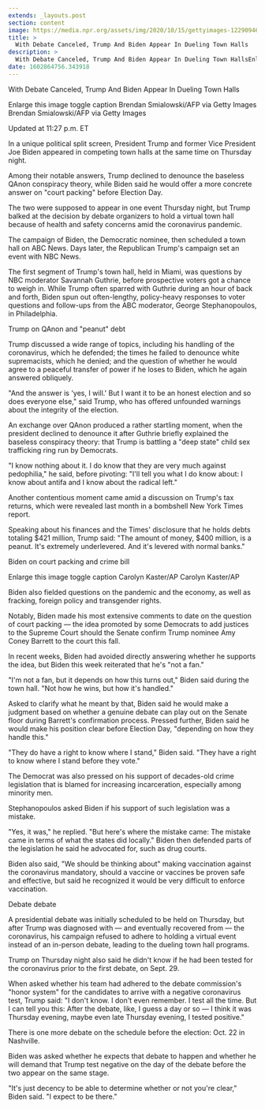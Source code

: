 ```yaml
--- 
extends: _layouts.post 
section: content 
image: https://media.npr.org/assets/img/2020/10/15/gettyimages-1229094629_wide-ed4371339185a5d9bb7bcb528dd1c3fb8d5e1064.jpg?s=1400 
title: > 
  With Debate Canceled, Trump And Biden Appear In Dueling Town Halls 
description: > 
  With Debate Canceled, Trump And Biden Appear In Dueling Town HallsEnlarge this image toggle caption Brendan Smialowski/AFP via Getty Images Brendan Smialowski/AFP via Getty ImagesUpdated at 11:27 p.m.ETIn a unique political split screen, President Trump and former Vice President Joe Biden appeared in competing town halls at the same time on Thursday night.The campaign of Biden, the Democratic nominee, then scheduled a town hall on ABC News.The first segment of Trump's town hall, held in Miami, was questions by NBC moderator Savannah Guthrie, before prospective voters got a chance to weigh in."I'm not a fan, but it depends on how this turns out," Biden said during the town hall. 
date: 1602864756.343918 
--- 
```

With Debate Canceled, Trump And Biden Appear In Dueling Town Halls

Enlarge this image toggle caption Brendan Smialowski/AFP via Getty Images Brendan Smialowski/AFP via Getty Images

Updated at 11:27 p.m. ET

In a unique political split screen, President Trump and former Vice President Joe Biden appeared in competing town halls at the same time on Thursday night.

Among their notable answers, Trump declined to denounce the baseless QAnon conspiracy theory, while Biden said he would offer a more concrete answer on "court packing" before Election Day.

The two were supposed to appear in one event Thursday night, but Trump balked at the decision by debate organizers to hold a virtual town hall because of health and safety concerns amid the coronavirus pandemic.

The campaign of Biden, the Democratic nominee, then scheduled a town hall on ABC News. Days later, the Republican Trump's campaign set an event with NBC News.

The first segment of Trump's town hall, held in Miami, was questions by NBC moderator Savannah Guthrie, before prospective voters got a chance to weigh in. While Trump often sparred with Guthrie during an hour of back and forth, Biden spun out often-lengthy, policy-heavy responses to voter questions and follow-ups from the ABC moderator, George Stephanopoulos, in Philadelphia.

Trump on QAnon and "peanut" debt

Trump discussed a wide range of topics, including his handling of the coronavirus, which he defended; the times he failed to denounce white supremacists, which he denied; and the question of whether he would agree to a peaceful transfer of power if he loses to Biden, which he again answered obliquely.

"And the answer is 'yes, I will.' But I want it to be an honest election and so does everyone else," said Trump, who has offered unfounded warnings about the integrity of the election.

An exchange over QAnon produced a rather startling moment, when the president declined to denounce it after Guthrie briefly explained the baseless conspiracy theory: that Trump is battling a "deep state" child sex trafficking ring run by Democrats.

"I know nothing about it. I do know that they are very much against pedophilia," he said, before pivoting: "I'll tell you what I do know about: I know about antifa and I know about the radical left."

Another contentious moment came amid a discussion on Trump's tax returns, which were revealed last month in a bombshell New York Times report.

Speaking about his finances and the Times' disclosure that he holds debts totaling $421 million, Trump said: "The amount of money, $400 million, is a peanut. It's extremely underlevered. And it's levered with normal banks."

Biden on court packing and crime bill

Enlarge this image toggle caption Carolyn Kaster/AP Carolyn Kaster/AP

Biden also fielded questions on the pandemic and the economy, as well as fracking, foreign policy and transgender rights.

Notably, Biden made his most extensive comments to date on the question of court packing — the idea promoted by some Democrats to add justices to the Supreme Court should the Senate confirm Trump nominee Amy Coney Barrett to the court this fall.

In recent weeks, Biden had avoided directly answering whether he supports the idea, but Biden this week reiterated that he's "not a fan."

"I'm not a fan, but it depends on how this turns out," Biden said during the town hall. "Not how he wins, but how it's handled."

Asked to clarify what he meant by that, Biden said he would make a judgment based on whether a genuine debate can play out on the Senate floor during Barrett's confirmation process. Pressed further, Biden said he would make his position clear before Election Day, "depending on how they handle this."

"They do have a right to know where I stand," Biden said. "They have a right to know where I stand before they vote."

The Democrat was also pressed on his support of decades-old crime legislation that is blamed for increasing incarceration, especially among minority men.

Stephanopoulos asked Biden if his support of such legislation was a mistake.

"Yes, it was," he replied. "But here's where the mistake came: The mistake came in terms of what the states did locally." Biden then defended parts of the legislation he said he advocated for, such as drug courts.

Biden also said, "We should be thinking about" making vaccination against the coronavirus mandatory, should a vaccine or vaccines be proven safe and effective, but said he recognized it would be very difficult to enforce vaccination.

Debate debate

A presidential debate was initially scheduled to be held on Thursday, but after Trump was diagnosed with — and eventually recovered from — the coronavirus, his campaign refused to adhere to holding a virtual event instead of an in-person debate, leading to the dueling town hall programs.

Trump on Thursday night also said he didn't know if he had been tested for the coronavirus prior to the first debate, on Sept. 29.

When asked whether his team had adhered to the debate commission's "honor system" for the candidates to arrive with a negative coronavirus test, Trump said: "I don't know. I don't even remember. I test all the time. But I can tell you this: After the debate, like, I guess a day or so — I think it was Thursday evening, maybe even late Thursday evening, I tested positive."

There is one more debate on the schedule before the election: Oct. 22 in Nashville.

Biden was asked whether he expects that debate to happen and whether he will demand that Trump test negative on the day of the debate before the two appear on the same stage.

"It's just decency to be able to determine whether or not you're clear," Biden said. "I expect to be there."